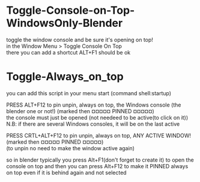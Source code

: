 # Toggle-Console-on-Top-WindowsOnly-Blender
toggle the window console and be sure it's opening on top!  
in the Window Menu > Toggle Console On Top  
there you can add a shortcut ALT+F1 should be ok

# Toggle-Always_on_top
you can add this script in your menu start (command shell:startup)  

PRESS ALT+F12 to pin unpin, always on top, the Windows console (the blender one or not!) (marked then ¤¤¤¤¤ PINNED ¤¤¤¤¤)  
the console must just be opened (not needeed to be active(to click on it))
N.B: if there are several Windows consoles, it will be on the last active

PRESS CRTL+ALT+F12 to pin unpin, always on top, ANY ACTIVE WINDOW! (marked then ¤¤¤¤¤ PINNED ¤¤¤¤¤)  
(to unpin no need to make the window active again)

so in blender typically you press Alt+F1(don't forget to create it) to open the console on top
and then you can press Alt+F12 to make it PINNED always on top even if it is behind again and not selected
